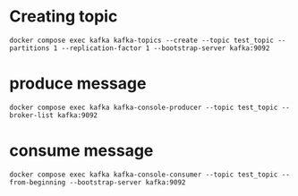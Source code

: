 # Creating topic
`docker compose exec kafka kafka-topics --create --topic test_topic --partitions 1 --replication-factor 1 --bootstrap-server kafka:9092`

# produce message
`docker compose exec kafka kafka-console-producer --topic test_topic --broker-list kafka:9092`

# consume message
`docker compose exec kafka kafka-console-consumer --topic test_topic --from-beginning --bootstrap-server kafka:9092`